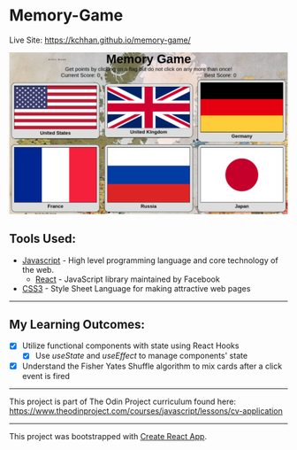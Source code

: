 # Memory-Game

Live Site: https://kchhan.github.io/memory-game/

![Screenshot](./img/memory-game.png 'Screenshot')

## Tools Used:

- [Javascript](https://en.wikipedia.org/wiki/JavaScript) - High level programming language and core technology of the web.
  - [React](https://reactjs.org/) - JavaScript library maintained by Facebook
- [CSS3](https://en.wikipedia.org/wiki/CSS) - Style Sheet Language for making attractive web pages

---

## My Learning Outcomes:

- [x] Utilize functional components with state using React Hooks
  - [x] Use _useState_ and _useEffect_ to manage components' state
- [x] Understand the Fisher Yates Shuffle algorithm to mix cards after a click event is fired

---

This project is part of The Odin Project curriculum found here: <br />
https://www.theodinproject.com/courses/javascript/lessons/cv-application

---

This project was bootstrapped with [Create React App](https://github.com/facebook/create-react-app).
